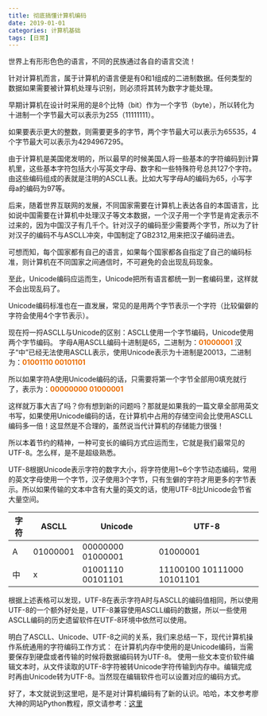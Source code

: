```yaml
---
title: 彻底搞懂计算机编码
date: 2019-01-01
categories: 计算机基础
tags: [日常]
---
```

世界上有形形色色的语言，不同的民族通过各自的语言交流！


针对计算机而言，属于计算机的语言便是有0和1组成的二进制数据。任何类型的数据如果需要被计算机处理与识别，则必须将其转为数字才能处理。


早期计算机在设计时采用的是8个比特（bit）作为一个字节（byte），所以转化为十进制一个字节最大可以表示为255（11111111）。


如果要表示更大的整数，则需要更多的字节，两个字节最大可以表示为65535，4个字节最大可以表示为4294967295。


由于计算机是美国佬发明的，所以最早的时候美国人将一些基本的字符编码到计算机里，这些基本字符包括大小写英文字母、数字和一些特殊符号总共127个字符。由这些编码组成的表就是注明的ASCLL表。比如大写字母A的编码为65，小写字母a的编码为97等。


后来，随着世界互联网的发展，不同国家需要在计算机上表达各自的本国语言，比如说中国需要在计算机中处理汉子等文本数据，一个汉子用一个字节是肯定表示不过来的，因为中国汉子有几千个。针对汉子的编码至少需要两个字节，所以为了针对汉子的编码不与ASCLL冲突，中国制定了GB2312,用来把汉子编码进去。


可想而知，每个国家都有自己的语言，如果每个国家都各自指定了自己的编码标准，则计算机在不同国家之间通信时，不可避免的会出现乱码现象。


至此，Unicode编码应运而生，Unicode把所有语言都统一到一套编码里，这样就不会出现乱码了。


Unicode编码标准也在一直发展，常见的是用两个字节表示一个字符（比较偏僻的字符会使用4个字节表示）。


现在捋一捋ASCLL与Unicode的区别：ASCLL使用一个字节编码，Unicode使用两个字节编码。
字母A用ASCLL编码十进制是65，二进制为：**<span style="color:#ec6d02">01000001</span>**
汉子“中”已经无法使用ASCLL表示，使用Unicode表示为十进制是20013，二进制为：**<span style="color:#ec6d02">01001110 00101101</span>**


所以如果字符A使用Unicode编码的话，只需要将第一个字节全部用0填充就行了，表示为：**<span style="color:#ec6d02">00000000 01000001</span>**


这样就万事大吉了吗？你有想到新的问题吗？那就是如果我的一篇文章全部用英文书写，如果使用Unicode编码的话，在计算机中占用的存储空间会比使用ASCLL编码多一倍！这显然是不合理的，虽然说当代计算机的存储能力很强！


所以本着节约的精神，一种可变长的编码方式应运而生，它就是我们最常见的UTF-8。怎么样，是不是超级熟悉。


UTF-8根据Unicode表示字符的数字大小，将字符使用1~6个字节动态编码，常用的英文字母使用一个字节，汉子使用3个字节，只有生僻的字符才用更多的字节表示。所以如果传输的文本中含有大量的英文的话，使用UTF-8比Unicode会节省大量空间。


| 字符 | ASCLL |Unicode  |UTF-8  |
| --- | --- | --- | --- |
| A | 01000001 | 00000000 01000001 | 01000001 |
| 中 |x | 01001110 00101101 | 11100100 10111000 10101101 |

根据上述表格可以发现，UTF-8在表示字符A时与ASCLL的编码值相同，所以使用UTF-8的一个额外好处是，UTF-8兼容使用ASCLL编码的数据，所以一些使用ASCLL编码的历史遗留软件在UTF-8环境中依然可以使用。


明白了ASCLL、Unicode、UTF-8之间的关系，我们来总结一下，现代计算机操作系统通用的字符编码工作方式：
在计算机内存中使用的是Unicode编码，当需要保存到硬盘或者传输的时候将数据编码转为UTF-8。
使用一些文本变价软件编辑文本时，从文件读取的UTF-8字符被转Unicode字符传输到内存中。编辑完成时再由Unicode转为UTF-8。当然现在编辑软件也可以设置对应的编码方式。


好了，本文就说到这里吧，是不是对计算机编码有了新的认识。哈哈，本文参考廖大神的网站Python教程，原文请参考：[这里](https://www.liaoxuefeng.com/wiki/0014316089557264a6b348958f449949df42a6d3a2e542c000/001431664106267f12e9bef7ee14cf6a8776a479bdec9b9000)
